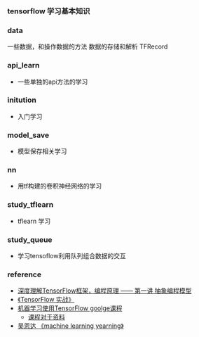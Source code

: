 ### tensorflow 学习基本知识### data一些数据，和操作数据的方法数据的存储和解析 TFRecord### api_learn* 一些单独的api方法的学习### initution* 入门学习### model_save* 模型保存相关学习### nn* 用tf构建的卷积神经网络的学习### study_tflearn* tflearn 学习### study_queue* 学习tensoflow利用队列组合数据的交互### reference * [深度理解TensorFlow框架，编程原理 —— 第一讲 抽象编程模型](http://nooverfit.com/wp/%E6%B7%B1%E5%85%A5%E7%90%86%E8%A7%A3tensorflow%E6%A1%86%E6%9E%B6%EF%BC%8C%E7%BC%96%E7%A8%8B%E5%8E%9F%E7%90%86-%E7%AC%AC%E4%B8%80%E8%AE%B2/)* [《TensorFlow 实战》](TensorFlow实战.pdf)* [机器学习使用TensorFlow goolge课程](https://www.coursera.org/specializations/machine-learning-tensorflow-gcp)    * [课程对于资料](Machine%20Learning%20with%20TensorFlow%20on%20Google%20Cloud%20Platform)* [吴恩达 《machine learning yearning》](https://xiaqunfeng.gitbooks.io/machine-learning-yearning/content/chapter1.html)